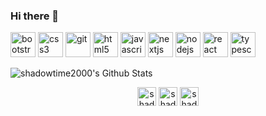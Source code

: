 ### Hi there 👋

<!--
**shadowtime2000/shadowtime2000** is a ✨ _special_ ✨ repository because its `README.md` (this file) appears on your GitHub profile.

Here are some ideas to get you started:

- 🔭 I’m currently working on ...
- 🌱 I’m currently learning ...
- 👯 I’m looking to collaborate on ...
- 🤔 I’m looking for help with ...
- 💬 Ask me about ...
- 📫 How to reach me: ...
- 😄 Pronouns: ...
- ⚡ Fun fact: ...
-->
<p align="left">
  <img src="https://devicons.github.io/devicon/devicon.git/icons/bootstrap/bootstrap-plain.svg" alt="bootstrap" width="40" height="40" />
  <img src="https://devicons.github.io/devicon/devicon.git/icons/css3/css3-original-wordmark.svg" alt="css3" width="40" height="40" />
  <img src="https://www.vectorlogo.zone/logos/git-scm/git-scm-icon.svg" alt="git" width="40" height="40" />
  <img src="https://devicons.github.io/devicon/devicon.git/icons/html5/html5-original-wordmark.svg" alt="html5" width="40" height="40" />
  <img src="https://devicons.github.io/devicon/devicon.git/icons/javascript/javascript-original.svg" alt="javascript" width="40" height="40" />
  <img src="https://cdn.worldvectorlogo.com/logos/nextjs-3.svg" alt="nextjs" width="40" height="40" />
  <img src="https://devicons.github.io/devicon/devicon.git/icons/nodejs/nodejs-original-wordmark.svg" alt="nodejs" width="40" height="40" />
  <img src="https://devicons.github.io/devicon/devicon.git/icons/react/react-original-wordmark.svg" alt="react" width="40" height="40" />
  <img src="https://devicons.github.io/devicon/devicon.git/icons/typescript/typescript-original.svg" alt="typescript" width="40" height="40" />
</p>
<img align="center" alt="shadowtime2000's Github Stats" src="https://github-readme-stats.vercel.app/api?username=shadowtime2000&show_icons=true&theme=radical" />
<p align="center">
  <a href="https://dev.to/shadowtime2000" target="blank"><img align="center" src="https://cdn.jsdelivr.net/npm/simple-icons@3.0.1/icons/dev-dot-to.svg" alt="shadowtime2000"       height="30" width="30" /></a>
  <a href="https://kaggle.com/shadowtime2000" target="blank"><img align="center" src="https://cdn.jsdelivr.net/npm/simple-icons@3.0.1/icons/kaggle.svg" alt="shadowtime2000" height="30" width="30" /></a>
  <a href="https://github.com/shadowtime2000" target="_blank"><img align="center" src="https://cdn.jsdelivr.net/npm/simple-icons@3.0.1/icons/github.svg" alt="shadowtime2000" height="30" width="30" /></a>
</p>
